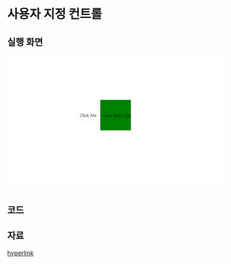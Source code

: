 # 사용자 지정 컨트롤
## 실행 화면
![img](img/BGLabel.PNG)
## 코드

## 자료
[hyperlink](https://learn.microsoft.com/en-us/windows/apps/winui/winui3/xaml-templated-controls-cppwinrt-winui-3)
